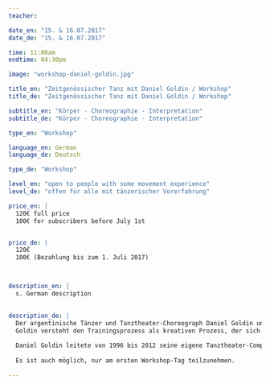 ```yaml
---
teacher: 

date_en: "15. & 16.07.2017"
date_de: "15. & 16.07.2017"

time: 11:00am
endtime: 04:30pm

image: "workshop-daniel-goldin.jpg"

title_en: "Zeitgenössischer Tanz mit Daniel Goldin / Workshop"
title_de: "Zeitgenössischer Tanz mit Daniel Goldin / Workshop"

subtitle_en: "Körper - Choreographie - Interpretation"
subtitle_de: "Körper - Choreographie - Interpretation"

type_en: "Workshop"

language_en: German
language_de: Deutsch

type_de: "Workshop"

level_en: "open to people with some movement experience"
level_de: "offen für alle mit tänzerischer Vorerfahrung"

price_en: |
  120€ full price    
  100€ for subscribers before July 1st  


price_de: |
  120€     
  100€ (Bezahlung bis zum 1. Juli 2017)



description_en: |  
  s. German description  

  
description_de: |
  Der argentinische Tänzer und Tanztheater-Choreograph Daniel Goldin unterrichtet eine Technik, die es dem Einzelnen ermöglicht, seine eigene Persönlichkeit mit einzubeziehen: Bewegungen, die mit dem Menschen zu tun haben und die zeigen, was den tanzenden Menschen bewegt.
  Goldin versteht den Trainingsprozess als kreativen Prozess, der sich nicht auf das Erlernen festgelegter Schritte oder Bewegungssequenzen begrenzt, sondern am Verständnis der Bewegung orientiert. Er benutzt dazu verschiedene Improvisationsthemen und kurze Sequenzen aus seinem choreographischen Repertoire. 
 
  Daniel Goldin leitete von 1996 bis 2012 seine eigene Tanztheater-Compagnie am Theater in Münster. Er studierte modernen und klassischen Tanz in Buenos Aires und war Mitglied bei Nucleodanza und der Grupo de Danza Contemporánea del Teatro San Martín. 1987 kam er nach Deutschland und wurde Tänzer im Folkwang Tanzstudio Essen. Er arbeitete unter anderem mit Pina Bausch und dem Wuppertaler Tanztheater sowie Künstlern wie Carolyn Carlson, Urs Dietrich, Raffaella Giordano und Susanne Linke.
  
  Es ist auch möglich, nur am ersten Workshop-Tag teilzunehmen.

---
```


